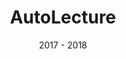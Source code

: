 ---
title: "AutoLecture"
local_redirect: false
redirect_url: 'https://github.com/caelan-a/AutoLecture'
text_color: '#ffffff'
professional: false
project_type: "app"
tile_cover_uri : "/assets/images/projects/autolecture/autolec_tile_cover.svg"
date: "2017 - 2018"
---